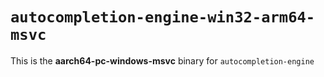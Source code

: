 # `autocompletion-engine-win32-arm64-msvc`

This is the **aarch64-pc-windows-msvc** binary for `autocompletion-engine`
